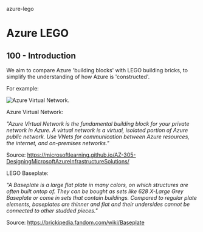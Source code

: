 azure-lego
# Azure LEGO

## 100 - Introduction

We aim to compare Azure 'building blocks' with LEGO building bricks, to simplify the understanding of how Azure is 'constructed'.

For example:

![Azure Virtual Network.](../images/azure-virtual-network-icon.png)

Azure Virtual Network:

*"Azure Virtual Network is the fundamental building block for your private network in Azure. A virtual network is a virtual, isolated portion of Azure public network. Use VNets for communication between Azure resources, the internet, and on-premises networks."*

Source: https://microsoftlearning.github.io/AZ-305-DesigningMicrosoftAzureInfrastructureSolutions/

LEGO Baseplate:

*"A Baseplate is a large flat plate in many colors, on which structures are often built ontop of. They can be bought as sets like 628 X-Large Grey Baseplate or come in sets that contain buildings. Compared to regular plate elements, baseplates are thinner and flat and their undersides cannot be connected to other studded pieces."*

Source: https://brickipedia.fandom.com/wiki/Baseplate

